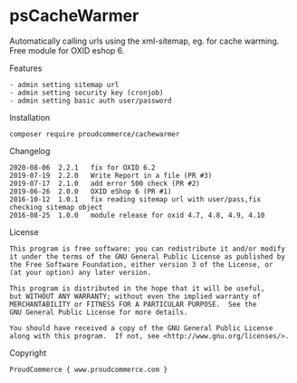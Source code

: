 psCacheWarmer
============

Automatically calling urls using the xml-sitemap, eg. for cache warming.
Free module for OXID eshop 6.

Features

	- admin setting sitemap url
	- admin setting security key (cronjob)
	- admin setting basic auth user/password

Installation

	composer require proudcommerce/cachewarmer


Changelog

	2020-08-06	2.2.1	fix for OXID 6.2
	2019-07-19	2.2.0	Write Report in a file (PR #3)
	2019-07-17	2.1.0	add error 500 check (PR #2)
	2019-06-26	2.0.0	OXID eShop 6 (PR #1)
	2016-10-12	1.0.1	fix reading sitemap url with user/pass,fix checking sitemap object
	2016-08-25	1.0.0	module release for oxid 4.7, 4.8, 4.9, 4.10

License

    This program is free software: you can redistribute it and/or modify
    it under the terms of the GNU General Public License as published by
    the Free Software Foundation, either version 3 of the License, or
    (at your option) any later version.

    This program is distributed in the hope that it will be useful,
    but WITHOUT ANY WARRANTY; without even the implied warranty of
    MERCHANTABILITY or FITNESS FOR A PARTICULAR PURPOSE.  See the
    GNU General Public License for more details.

    You should have received a copy of the GNU General Public License
    along with this program.  If not, see <http://www.gnu.org/licenses/>.
    

Copyright

	ProudCommerce { www.proudcommerce.com }
